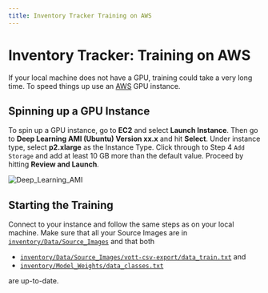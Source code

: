 ```yaml
---
title: Inventory Tracker Training on AWS
---
```


# Inventory Tracker: Training on AWS

If your local machine does not have a GPU, training could take a very long time. To speed things up use an [AWS](https://aws.amazon.com/) GPU instance.


## Spinning up a GPU Instance

To spin up a GPU instance, go to **EC2** and select **Launch Instance**. Then go to **Deep Learning AMI (Ubuntu) Version xx.x** and hit **Select**. Under instance type, select **p2.xlarge** as the Instance Type. Click through to Step 4 `Add Storage` and add at least 10 GB more than the default value. Proceed by hitting **Review and Launch**.

![Deep_Learning_AMI](/2_Training/AWS/Screen_Recordings/AWS_Deep_Learning_AMI.gif)


## Starting the Training

Connect to your instance and follow the same steps as on your local machine. Make sure that all your Source Images are in [`inventory/Data/Source_Images`](/Data/Source_Images) and that both

 - [`inventory/Data/Source_Images/vott-csv-export/data_train.txt`](/Data/Source_Images/vott-csv-export/data_train.txt) and
 - [`inventory/Model_Weights/data_classes.txt`](/Data/Model_Weights/data_classes.txt)

are up-to-date.

